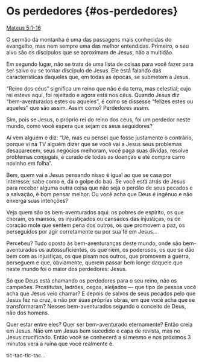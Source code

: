 # Os perdedores {#os-perdedores}

[Mateus 5:1-16](http://bibliaonline.com.br/acf/mt/5/1-16)

O sermão da montanha é uma das passagens mais conhecidas do evangelho, mas nem sempre uma das melhor entendidas. Primeiro, o seu alvo são os discípulos que se aproximam de Jesus, não a multidão.

Em segundo lugar, não se trata de uma lista de coisas para você fazer para ser salvo ou se tornar discípulo de Jesus. Ele está falando das características daqueles que, em todas as épocas, se submetem a Jesus.

“Reino dos céus” significa um reino que não é da terra, mas celestial; cujo rei esteve aqui, foi rejeitado e agora está nos céus. Quando Jesus diz “bem-aventurados estes ou aqueles”, é como se dissesse “felizes estes ou aqueles” que são assim. Assim como? Perdedores assim.

Sim, pois se Jesus, o próprio rei do reino dos céus, foi um perdedor neste mundo, como você espera que sejam os seus seguidores?

Aí vem alguém e diz: “Ué, mas eu pensei que fosse justamente o contrário, porque vi na TV alguém dizer que se você vai a Jesus seus problemas desaparecem, seus negócios melhoram, você paga suas dívidas, resolve problemas conjugais, é curado de todas as doenças e até compra carro novinho em folha”.

Bem, quem vai a Jesus pensando nisso é igual ao que se casa por interesse; sabe como é, dá o golpe do baú. Se você está atrás de Jesus para receber alguma outra coisa que não seja o perdão de seus pecados e a salvação, é bom pensar melhor. Ou você acha que Deus é ingênuo e não enxerga suas intenções?

Veja quem são os bem-aventurados aqui: os pobres de espírito, os que choram, os mansos, os injustiçados ou cansados das injustiças, os de coração mole que sentem pena dos outros, os que promovem a paz, os perseguidos por agir corretamente ou por sua fé em Jesus...

Percebeu? Tudo oposto às bem-aventuranças deste mundo, onde são bem-aventurados os autossuficientes, os que riem, os poderosos, os que se dão bem com as injustiças, os que pisam nos outros, que promovem a guerra, perseguem e que, obviamente, querem passar bem longe daquele que neste mundo foi o maior dos perdedores: Jesus.

Só que Deus está chamando os perdedores para o seu reino, não os campeões. Prostitutas, ladrões, cegos, aleijados — que tipo de pessoa você acha que Jesus veio chamar? E depois de salvos de seus pecados pelo que Jesus fez na cruz, e não por suas próprias obras, em que você acha que se transformaram? Nesses bem-aventurados segundo o conceito de Deus, não dos homens.

Quer estar entre eles? Quer ser bem-aventurado eternamente? Então creia em Jesus. Não em um Jesus bem sucedido e capa de revista, mas no Jesus crucificado. Então você se conhecerá a si mesmo e nos próximos 3 minutos verá a ruína que você realmente é.

tic-tac-tic-tac...